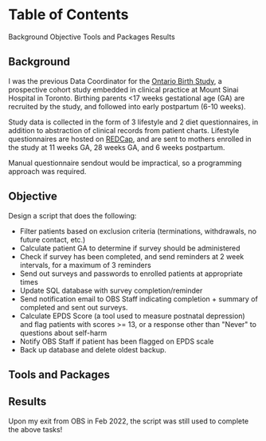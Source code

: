 # Table of Contents
Background
Objective
Tools and Packages
Results


## Background
I was the previous Data Coordinator for the [Ontario Birth Study](http://ontariobirthstudy.com/), a prospective cohort study embedded in clinical practice at Mount Sinai Hospital in Toronto. Birthing parents <17 weeks gestational age (GA) are recruited by the study, and followed into early postpartum (6-10 weeks). 

Study data is collected in the form of 3 lifestyle and 2 diet questionnaires, in addition to abstraction of clinical records from patient charts. Lifestyle questionnaires are hosted on [REDCap](https://www.project-redcap.org/), and are sent to mothers enrolled in the study at 11 weeks GA, 28 weeks GA, and 6 weeks postpartum. 

Manual questionnaire sendout would be impractical, so a programming approach was required. 

## Objective
Design a script that does the following: 
- Filter patients based on exclusion criteria (terminations, withdrawals, no future contact, etc.) 
- Calculate patient GA to determine if survey should be administered 
- Check if survey has been completed, and send reminders at 2 week intervals, for a maximum of 3 reminders 
- Send out surveys and passwords to enrolled patients at appropriate times
- Update SQL database with survey completion/reminder
- Send notification email to OBS Staff indicating completion + summary of completed and sent out surveys.
- Calculate EPDS Score (a tool used to measure postnatal depression) and flag patients with scores >= 13, or a response other than "Never" to questions about self-harm
- Notify OBS Staff if patient has been flagged on EPDS scale 
- Back up database and delete oldest backup. 

## Tools and Packages 

## Results 
Upon my exit from OBS in Feb 2022, the script was still used to complete the above tasks! 

